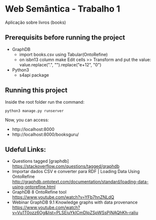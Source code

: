 # Web Semântica - Trabalho 1

Aplicação sobre livros (books)

## Prerequisits before running the project

- GraphDB
    - import books.csv using Tabular(OntoRefine)
    - on isbn13 column make Edit cells >> Transform and put the value: value.replace(".", "").replace("e+12", "0")
- Python3
    - s4api package

## Running this project

Inside the root folder run the command:

```
python3 manage.py runserver
```

Now, you can access:
- http://localhost:8000
- http://localhost:8000/booksguru/

## Udeful Links:

- Questions tagged [graphdb]  
  https://stackoverflow.com/questions/tagged/graphdb
- Importar dados CSV e converter para RDF | Loading Data Using OntoRefine  
  http://graphdb.ontotext.com/documentation/standard/loading-data-using-ontorefine.html
- GraphDB 8 OntoRefine tool  
  https://www.youtube.com/watch?v=YFb7hnZNLdQ
- Webinar GraphDB 9.1 Knowledge graphs with data provenance  
  https://www.youtube.com/watch?v=Vu1T0ozz6Og&list=PLSEiuYkICmDlpZSpWSsPjNAQhKh-raIiu
